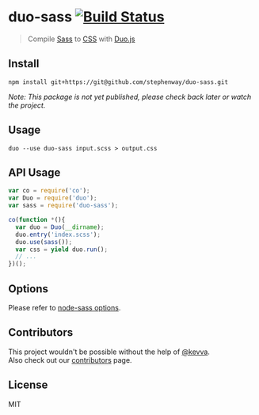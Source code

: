 # duo-sass [![Build Status](https://travis-ci.org/stephenway/duo-sass.svg?branch=master)](https://travis-ci.org/stephenway/duo-sass)

> Compile [Sass](http://sass-lang.com/) to [CSS](http://www.w3.org/Style/CSS/Overview.en.html) with [Duo.js](http://duojs.org/)

## Install

`npm install git+https://git@github.com/stephenway/duo-sass.git` 

*Note: This package is not yet published, please check back later or watch the project.*

## Usage

``` shell
duo --use duo-sass input.scss > output.css
```

## API Usage

``` js
var co = require('co');
var Duo = require('duo');
var sass = require('duo-sass');

co(function *(){
  var duo = Duo(__dirname);
  duo.entry('index.scss');
  duo.use(sass());
  var css = yield duo.run();
  // ...
})();
```

## Options

Please refer to [node-sass options](https://github.com/sass/node-sass#usage).

## Contributors

This project wouldn't be possible without the help of [@kevva](https://github.com/kevva).<br>
Also check out our [contributors](https://github.com/stephenway/duo-sass/graphs/contributors) page.

## License

MIT
